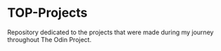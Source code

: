 # TOP-Projects
Repository dedicated to the projects that were made during my journey throughout The Odin Project.
